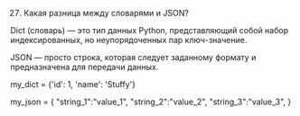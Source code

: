 27. Какая разница между словарями и JSON?

Dict (словарь) — это тип данных Python, представляющий собой набор индексированных, но неупорядоченных пар
ключ-значение.

JSON — просто строка, которая следует заданному формату и предназначена для передачи данных.

my_dict = {'id': 1, 'name': 'Stuffy'}

my_json = {
    "string_1":"value_1",
    "string_2":"value_2",
    "string_3":"value_3",
}

